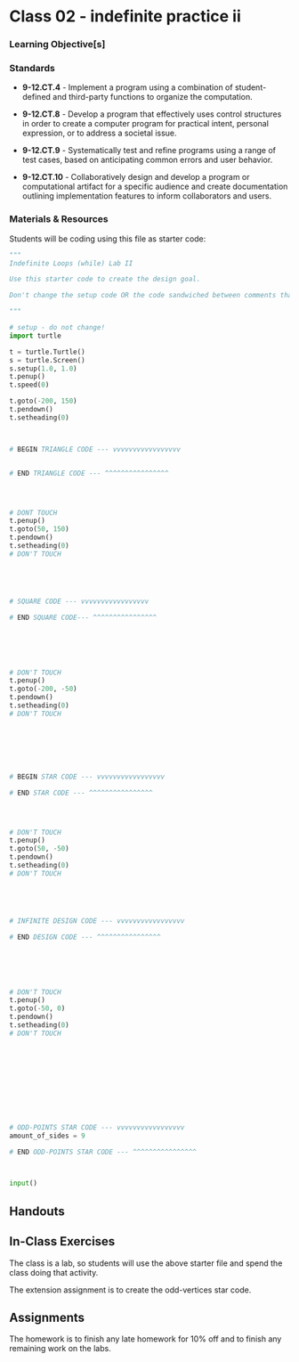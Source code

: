 # Class 02 - indefinite practice ii

### Learning Objective[s]

### Standards

* **9-12.CT.4** - Implement a program using a combination of student-defined and third-party functions to organize the computation.

* **9-12.CT.8** - Develop a program that effectively uses control structures in order to create a computer program for practical intent, personal expression, or to address a societal issue.

* **9-12.CT.9** - Systematically test and refine programs using a range of test cases, based on anticipating common errors and user behavior.

* **9-12.CT.10** - Collaboratively design and develop a program or computational artifact for a specific audience and create documentation outlining implementation features to inform collaborators and users.


### Materials & Resources

Students will be coding using this file as starter code:
```python
"""
Indefinite Loops (while) Lab II

Use this starter code to create the design goal.

Don't change the setup code OR the code sandwiched between comments that say "DON'T TOUCH!"

"""

# setup - do not change!
import turtle

t = turtle.Turtle()
s = turtle.Screen()
s.setup(1.0, 1.0)
t.penup()
t.speed(0)

t.goto(-200, 150)
t.pendown()
t.setheading(0)



# BEGIN TRIANGLE CODE --- vvvvvvvvvvvvvvvvv


# END TRIANGLE CODE --- ^^^^^^^^^^^^^^^^




# DONT TOUCH
t.penup()
t.goto(50, 150)
t.pendown()
t.setheading(0)
# DON'T TOUCH





# SQUARE CODE --- vvvvvvvvvvvvvvvvv

# END SQUARE CODE--- ^^^^^^^^^^^^^^^^






# DON'T TOUCH
t.penup()
t.goto(-200, -50)
t.pendown()
t.setheading(0)
# DON'T TOUCH







# BEGIN STAR CODE --- vvvvvvvvvvvvvvvvv

# END STAR CODE --- ^^^^^^^^^^^^^^^^




# DON'T TOUCH
t.penup()
t.goto(50, -50)
t.pendown()
t.setheading(0)
# DON'T TOUCH





# INFINITE DESIGN CODE --- vvvvvvvvvvvvvvvvv

# END DESIGN CODE --- ^^^^^^^^^^^^^^^^






# DON'T TOUCH
t.penup()
t.goto(-50, 0)
t.pendown()
t.setheading(0)
# DON'T TOUCH











# ODD-POINTS STAR CODE --- vvvvvvvvvvvvvvvvv
amount_of_sides = 9

# END ODD-POINTS STAR CODE --- ^^^^^^^^^^^^^^^^



input()
```

## Handouts

## In-Class Exercises

The class is a lab, so students will use the above starter file and spend the class doing that activity. 

The extension assignment is to create the odd-vertices star code. 

## Assignments

The homework is to finish any late homework for 10% off and to finish any remaining work on the labs. 